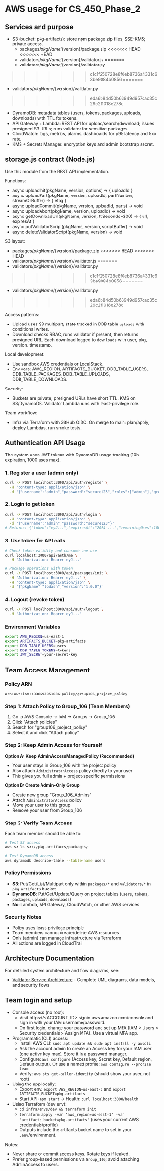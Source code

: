 ﻿# AWS usage for CS_450_Phase_2

## Services and purpose
- S3 (bucket: pkg-artifacts): store npm package zip files; SSE-KMS; private access.
  - packages/${pkgName}/${version}/package.zip
<<<<<<< HEAD
<<<<<<< HEAD
  - validators/${pkgName}/${version}/validator.js
=======
  - validators/${pkgName}/${version}/validator.py
>>>>>>> c1c1f250728e8f0eb8736a4331c63be9084b0856
=======
  - validators/${pkgName}/${version}/validator.py
>>>>>>> eda6b84d50b63949d957cac35c29c2f1018e278d
- DynamoDB: metadata tables (users, tokens, packages, uploads, downloads) with TTL for tokens.
- API Gateway + Lambda: REST API for upload/search/download; issues presigned S3 URLs; runs validator for sensitive packages.
- CloudWatch: logs, metrics, alarms; dashboards for p95 latency and 5xx rate.
- KMS + Secrets Manager: encryption keys and admin bootstrap secret.

## storage.js contract (Node.js)
Use this module from the REST API implementation.

Functions:
- async uploadInit(pkgName, version, options) -> { uploadId }
- async uploadPart(pkgName, version, uploadId, partNumber, streamOrBuffer) -> { etag }
- async uploadCommit(pkgName, version, uploadId, parts) -> void
- async uploadAbort(pkgName, version, uploadId) -> void
- async getDownloadUrl(pkgName, version, ttlSeconds=300) -> { url, expiresAt }
- async putValidatorScript(pkgName, version, scriptBuffer) -> void
- async deleteValidatorScript(pkgName, version) -> void

S3 layout:
- packages/${pkgName}/${version}/package.zip
<<<<<<< HEAD
<<<<<<< HEAD
- validators/${pkgName}/${version}/validator.js
=======
- validators/${pkgName}/${version}/validator.py
>>>>>>> c1c1f250728e8f0eb8736a4331c63be9084b0856
=======
- validators/${pkgName}/${version}/validator.py
>>>>>>> eda6b84d50b63949d957cac35c29c2f1018e278d

Access patterns:
- Upload uses S3 multipart; state tracked in DDB table `uploads` with conditional writes.
- Download checks RBAC, runs validator if present, then returns presigned URL. Each download logged to `downloads` with user, pkg, version, timestamp.

Local development:
- Use sandbox AWS credentials or LocalStack.
- Env vars: AWS_REGION, ARTIFACTS_BUCKET, DDB_TABLE_USERS, DDB_TABLE_PACKAGES, DDB_TABLE_UPLOADS, DDB_TABLE_DOWNLOADS.

Security:
- Buckets are private; presigned URLs have short TTL. KMS on S3/DynamoDB. Validator Lambda runs with least-privilege role.

Team workflow:
- Infra via Terraform with GitHub OIDC. On merge to main: plan/apply, deploy Lambdas, run smoke tests.

## Authentication API Usage

The system uses JWT tokens with DynamoDB usage tracking (10h expiration, 1000 uses max).

### 1. Register a user (admin only)
```bash
curl -X POST localhost:3000/api/auth/register \
  -H 'content-type: application/json' \
  -d '{"username":"admin","password":"secure123","roles":["admin"],"groups":["Group_106"]}'
```

### 2. Login to get token
```bash
curl -X POST localhost:3000/api/auth/login \
  -H 'content-type: application/json' \
  -d '{"username":"admin","password":"secure123"}'
# Returns: {"token":"eyJ...","expiresAt":"2024-...","remainingUses":1000}
```

### 3. Use token for API calls
```bash
# Check token validity and consume one use
curl localhost:3000/api/auth/me \
  -H 'Authorization: Bearer eyJ...'

# Package operations with token
curl -X POST localhost:3000/api/packages/init \
  -H 'Authorization: Bearer eyJ...' \
  -H 'content-type: application/json' \
  -d '{"pkgName":"lodash","version":"1.0.0"}'
```

### 4. Logout (revoke token)
```bash
curl -X POST localhost:3000/api/auth/logout \
  -H 'Authorization: Bearer eyJ...'
```

### Environment Variables
```bash
export AWS_REGION=us-east-1
export ARTIFACTS_BUCKET=pkg-artifacts
export DDB_TABLE_USERS=users
export DDB_TABLE_TOKENS=tokens
export JWT_SECRET=your-secret-key
```

## Team Access Management

### Policy ARN
```
arn:aws:iam::838693051036:policy/group106_project_policy
```

### Step 1: Attach Policy to Group_106 (Team Members)
1. Go to AWS Console → IAM → Groups → Group_106
2. Click "Attach policies"
3. Search for "group106_project_policy"
4. Select it and click "Attach policy"

### Step 2: Keep Admin Access for Yourself
**Option A: Keep AdminAccessManagedPolicy (Recommended)**
- Your user stays in Group_106 with the project policy
- Also attach `AdministratorAccess` policy directly to your user
- This gives you full admin + project-specific permissions

**Option B: Create Admin-Only Group**
- Create new group "Group_106_Admins" 
- Attach `AdministratorAccess` policy
- Move your user to this group
- Remove your user from Group_106

### Step 3: Verify Team Access
Each team member should be able to:
```bash
# Test S3 access
aws s3 ls s3://pkg-artifacts/packages/

# Test DynamoDB access  
aws dynamodb describe-table --table-name users
```

### Policy Permissions
- **S3**: Put/Get/List/Multipart only within `packages/*` and `validators/*` in `pkg-artifacts` bucket
- **DynamoDB**: Put/Get/Update/Query on project tables (`users`, `tokens`, `packages`, `uploads`, `downloads`)
- **No**: Lambda, API Gateway, CloudWatch, or other AWS services

### Security Notes
- Policy uses least-privilege principle
- Team members cannot create/delete AWS resources
- Only (admin) can manage infrastructure via Terraform
- All actions are logged in CloudTrail

## Architecture Documentation

For detailed system architecture and flow diagrams, see:
- [Validator Service Architecture](./validator-architecture.md) - Complete UML diagrams, data models, and security flows

## Team login and setup
- Console access (no root):
  - Visit https://<ACCOUNT_ID>.signin.aws.amazon.com/console and sign in with your IAM username/password.
  - On first login, change your password and set up MFA (IAM > Users > Security credentials > Assign MFA). Use a virtual MFA app.
- Programmatic (CLI) access:
  - Install AWS CLI: `sudo apt update && sudo apt install -y awscli`
  - Ask the account admin to create an Access key for your IAM user (one active key max). Store it in a password manager.
  - Configure: `aws configure` (Access key, Secret key, Default region, Default output). Or use a named profile: `aws configure --profile team`
  - Verify: `aws sts get-caller-identity` (should show your user, not root)
- Using the app locally:
  - Export env: `export AWS_REGION=us-east-1` and `export ARTIFACTS_BUCKET=pkg-artifacts`
  - Start API: `npm start` → Health: `curl localhost:3000/health`
- Using Terraform (dev env):
  - `cd infra/envs/dev && terraform init`
  - `terraform apply -var 'aws_region=us-east-1' -var 'artifacts_bucket=pkg-artifacts'` (uses your current AWS credentials/profile)
  - Outputs include the artifacts bucket name to set in your `.env`/environment.

Notes:
- Never share or commit access keys. Rotate keys if leaked.
- Prefer group-based permissions via `Group_106`; avoid attaching AdminAccess to users.
